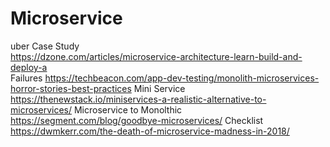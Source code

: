 # Microservice

uber Case Study <br>
https://dzone.com/articles/microservice-architecture-learn-build-and-deploy-a<br>
Failures
https://techbeacon.com/app-dev-testing/monolith-microservices-horror-stories-best-practices
Mini Service
https://thenewstack.io/miniservices-a-realistic-alternative-to-microservices/
Microservice to Monolthic 
https://segment.com/blog/goodbye-microservices/
Checklist
https://dwmkerr.com/the-death-of-microservice-madness-in-2018/
